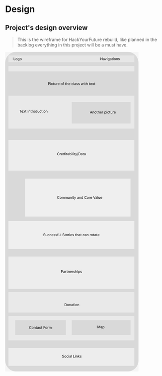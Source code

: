 # Design

## Project's design overview

> This is the wireframe for HackYourFuture rebuild, like planned in the backlog everything in this project will be a must have.

![design](img/hyfdesign.png)
